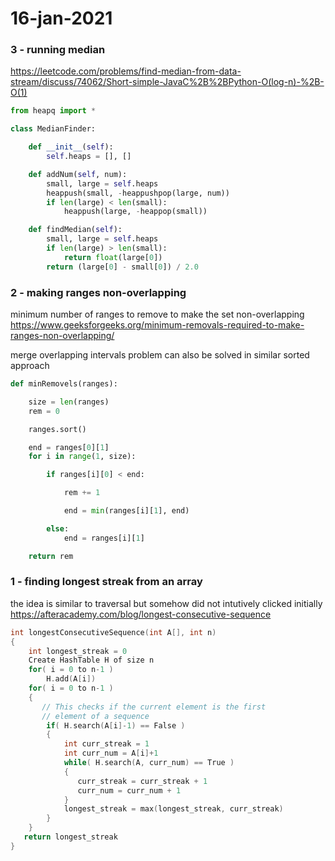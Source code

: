 # 16-jan-2021

### 3 - running median

https://leetcode.com/problems/find-median-from-data-stream/discuss/74062/Short-simple-JavaC%2B%2BPython-O(log-n)-%2B-O(1)

```python
from heapq import *

class MedianFinder:

    def __init__(self):
        self.heaps = [], []

    def addNum(self, num):
        small, large = self.heaps
        heappush(small, -heappushpop(large, num))
        if len(large) < len(small):
            heappush(large, -heappop(small))

    def findMedian(self):
        small, large = self.heaps
        if len(large) > len(small):
            return float(large[0])
        return (large[0] - small[0]) / 2.0
```

### 2 - making ranges non-overlapping

minimum number of ranges to remove to make the set non-overlapping
https://www.geeksforgeeks.org/minimum-removals-required-to-make-ranges-non-overlapping/

merge overlapping intervals problem can also be solved in similar sorted approach

```python
def minRemovels(ranges):

    size = len(ranges)
    rem = 0

    ranges.sort()

    end = ranges[0][1]
    for i in range(1, size):

        if ranges[i][0] < end:

            rem += 1

            end = min(ranges[i][1], end)

        else:
            end = ranges[i][1]

    return rem
```


### 1 - finding longest streak from an array

the idea is similar to traversal but somehow did not intutively clicked initially
https://afteracademy.com/blog/longest-consecutive-sequence

```cpp
int longestConsecutiveSequence(int A[], int n)
{
    int longest_streak = 0
    Create HashTable H of size n
    for( i = 0 to n-1 )
        H.add(A[i])
    for( i = 0 to n-1 )
    {
       // This checks if the current element is the first
       // element of a sequence
        if( H.search(A[i]-1) == False )
        {
            int curr_streak = 1
            int curr_num = A[i]+1
            while( H.search(A, curr_num) == True )
            {
               curr_streak = curr_streak + 1
               curr_num = curr_num + 1
            }
            longest_streak = max(longest_streak, curr_streak)
        }
    }
   return longest_streak
}
```
